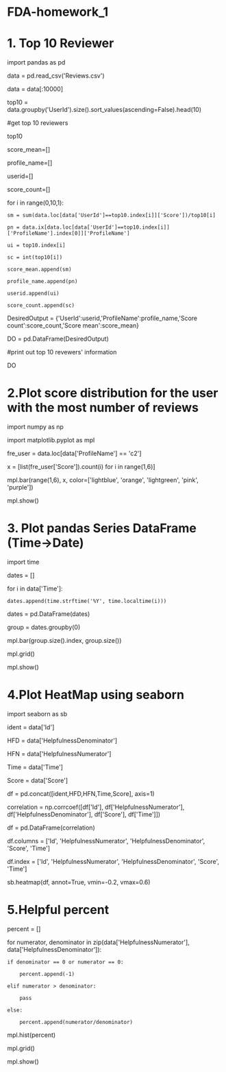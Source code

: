 # FDA-homework_1
# 1. Top 10 Reviewer

import pandas as pd

data = pd.read_csv('Reviews.csv')

data = data[:10000]

top10 = data.groupby('UserId').size().sort_values(ascending=False).head(10)

#get top 10 reviewers

top10

score_mean=[]

profile_name=[]

userid=[]

score_count=[]

for i in range(0,10,1):

    sm = sum(data.loc[data['UserId']==top10.index[i]]['Score'])/top10[i]
		
    pn = data.ix[data.loc[data['UserId']==top10.index[i]]['ProfileName'].index[0]]['ProfileName']
		
    ui = top10.index[i]
		
    sc = int(top10[i])
		
    score_mean.append(sm)
		
    profile_name.append(pn)
		
    userid.append(ui)
		
    score_count.append(sc)
		
DesiredOutput = {'UserId':userid,'ProfileName':profile_name,'Score count':score_count,'Score mean':score_mean}

DO = pd.DataFrame(DesiredOutput)

#print out top 10 revewers' information

DO

# 2.Plot score distribution for the user with the most number of reviews

import numpy as np

import matplotlib.pyplot as mpl

fre_user = data.loc[data['ProfileName'] == 'c2']

x = [list(fre_user['Score']).count(i) for i in range(1,6)]

mpl.bar(range(1,6), x, color=['lightblue', 'orange', 'lightgreen', 'pink', 'purple'])

mpl.show()

# 3. Plot pandas Series DataFrame (Time->Date)
import time

dates = []

for i in data['Time']:

    dates.append(time.strftime('%Y', time.localtime(i)))
    
dates = pd.DataFrame(dates)

group = dates.groupby(0)

mpl.bar(group.size().index, group.size())

mpl.grid()

mpl.show()

# 4.Plot HeatMap using seaborn

import seaborn as sb

ident = data['Id']

HFD = data['HelpfulnessDenominator']

HFN = data['HelpfulnessNumerator']

Time = data['Time']

Score = data['Score']

df = pd.concat([ident,HFD,HFN,Time,Score], axis=1)

correlation = np.corrcoef([df['Id'], df['HelpfulnessNumerator'], df['HelpfulnessDenominator'], df['Score'], df['Time']])

df = pd.DataFrame(correlation)

df.columns = ['Id', 'HelpfulnessNumerator', 'HelpfulnessDenominator', 'Score', 'Time']

df.index = ['Id', 'HelpfulnessNumerator', 'HelpfulnessDenominator', 'Score', 'Time']

sb.heatmap(df, annot=True, vmin=-0.2, vmax=0.6)

# 5.Helpful percent

percent = []

for numerator, denominator in zip(data['HelpfulnessNumerator'], data['HelpfulnessDenominator']):

    if denominator == 0 or numerator == 0: 
		
        percent.append(-1)
				
    elif numerator > denominator: 
		
        pass
				
    else:
		
        percent.append(numerator/denominator)
mpl.hist(percent)

mpl.grid()

mpl.show()
